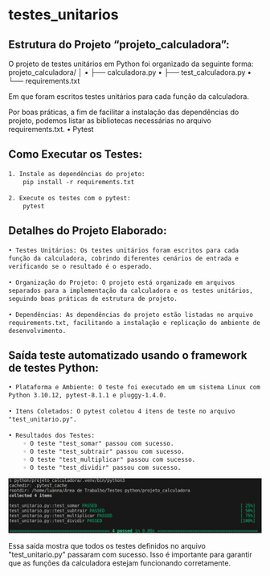 # testes_unitarios

## Estrutura do Projeto “projeto_calculadora”:
O projeto de testes unitários em Python foi organizado da seguinte forma:
projeto_calculadora/
      │
    • ├── calculadora.py
    • ├── test_calculadora.py
    • └── requirements.txt

Em que foram escritos testes unitários para cada função da calculadora.

Por boas práticas, a fim de facilitar a instalação das dependências do projeto, podemos listar as bibliotecas necessárias no arquivo requirements.txt.
    • Pytest

## Como Executar os Testes:
    1. Instale as dependências do projeto:
        pip install -r requirements.txt

    2. Execute os testes com o pytest:
        pytest

## Detalhes do Projeto Elaborado:
    • Testes Unitários: Os testes unitários foram escritos para cada função da calculadora, cobrindo diferentes cenários de entrada e verificando se o resultado é o esperado.
      
    • Organização do Projeto: O projeto está organizado em arquivos separados para a implementação da calculadora e os testes unitários, seguindo boas práticas de estrutura de projeto.
      
    • Dependências: As dependências do projeto estão listadas no arquivo requirements.txt, facilitando a instalação e replicação do ambiente de desenvolvimento.

## Saída teste automatizado usando o framework de testes Python:
    • Plataforma e Ambiente: O teste foi executado em um sistema Linux com Python 3.10.12, pytest-8.1.1 e pluggy-1.4.0.

    • Itens Coletados: O pytest coletou 4 itens de teste no arquivo "test_unitario.py".

    • Resultados dos Testes:
        ◦ O teste "test_somar" passou com sucesso.
        ◦ O teste "test_subtrair" passou com sucesso.
        ◦ O teste "test_multiplicar" passou com sucesso.
        ◦ O teste "test_dividir" passou com sucesso.

<img src="./testeUNITcalc.png" alt="Execution">

Essa saída mostra que todos os testes definidos no arquivo "test_unitario.py" passaram com sucesso. Isso é importante para garantir que as funções da calculadora estejam funcionando corretamente.